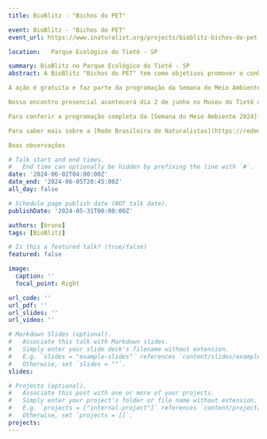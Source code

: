 ```yaml
---
title: BioBlitz - "Bichos do PET"

event: BioBlitz - "Bichos do PET"
event_url: https://www.inaturalist.org/projects/bioblitz-bichos-do-pet

location:	Parque Ecológico do Tietê - SP

summary: BioBlitz no Parque Ecológico do Tietê - SP
abstract: A BioBlitz "Bichos do PET" tem como objetivos promover o conhecimento, a valorização sobre a diversidade de animais silvestres que vivem no Parque Ecológico do Tietê e especialmente proporcionar uma maior aproximação das pessoas com a natureza.

A ação é gratuita e faz parte da programação da Semana do Meio Ambiente promovida pela Secretaria de Meio Ambiente , Infraestrutura e Logística do Estado de São Paulo e contará com a participação dos membros da Rede Brasileira de Naturalistas.

Nosso encontro presencial acontecerá dia 2 de junho no Museu do Tietê das 10h às 12h e 13h às 15h.

Para conferir a programação completa da [Semana do Meio Ambiente 2024](https://semil.sp.gov.br/2024/05/semil-apresenta-acoes-para-a-semana-do-meio-ambiente/)

Para saber mais sobre a [Rede Brasileira de Naturalistas](https://redenaturalista.org/)

Boas observações

# Talk start and end times.
#   End time can optionally be hidden by prefixing the line with `#`.
date: '2024-06-02T04:00:00Z'
date_end: '2024-06-05T20:45:00Z'
all_day: false

# Schedule page publish date (NOT talk date).
publishDate: '2024-05-31T00:00:00Z'

authors: [bruno]
tags: [BioBlitz]

# Is this a featured talk? (true/false)
featured: false

image:
  caption: ''
  focal_point: Right

url_code: ''
url_pdf: ''
url_slides: ''
url_video: ''

# Markdown Slides (optional).
#   Associate this talk with Markdown slides.
#   Simply enter your slide deck's filename without extension.
#   E.g. `slides = "example-slides"` references `content/slides/example-slides.md`.
#   Otherwise, set `slides = ""`.
slides:

# Projects (optional).
#   Associate this post with one or more of your projects.
#   Simply enter your project's folder or file name without extension.
#   E.g. `projects = ["internal-project"]` references `content/project/deep-learning/index.md`.
#   Otherwise, set `projects = []`.
projects:
---
```



